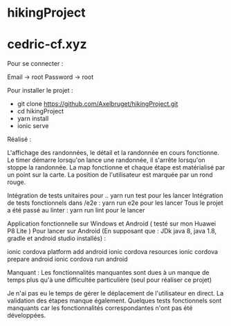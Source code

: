 # hikingProject

# cedric-cf.xyz

Pour se connecter :

Email -> root 
Password -> root

Pour installer le projet : 

- git clone https://github.com/Axelbruget/hikingProject.git
- cd hikingProject
- yarn install 
- ionic serve

Réalisé : 

L'affichage des randonnées, le détail et la randonnée en cours fonctionne. 
Le timer démarre lorsqu'on lance une randonnée, il s'arrête lorsqu'on stoppe la randonnée. 
La map fonctionne et chaque étape est matérialisé par un point sur la carte. 
La position de l'utilisateur est marquée par un rond rouge. 

Intégration de tests unitaires pour .. yarn run test pour les lancer
Intégration de tests fonctionnels dans /e2e : yarn run e2e pour les lancer
Tous le projet a été passé au linter : yarn run lint pour le lancer

Application fonctionnelle sur Windows et Android ( testé sur mon Huawei P8 Lite )
Pour lancer sur Android (En supposant que : JDk java 8, java 1.8, gradle et android studio installés) :

ionic cordova platform add android
ionic cordova resources
ionic cordova prepare android 
ionic cordova run android

Manquant : 
Les fonctionnalités manquantes sont dues à un manque de temps plus qu'à une difficultée particulière (seul pour réaliser ce projet)

Je n'ai pas eu le temps de gérer le déplacement de l'utilisateur en direct.
La validation des étapes manque également.
Quelques tests fonctionnels sont manquants car les fonctionnalités correspondantes n'ont pas été développées.
